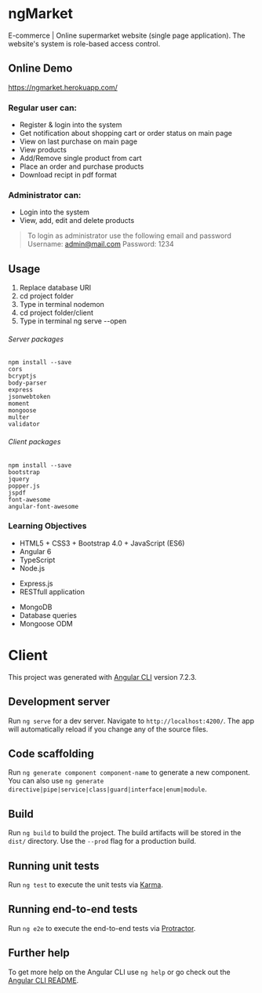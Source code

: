 # ngMarket
E-commerce | Online supermarket website (single page application). The website's system is role-based access control.

## Online Demo
https://ngmarket.herokuapp.com/

### Regular user can:
- Register & login into the system
- Get notification about shopping cart or order status on main page
- View on last purchase on main page 
- View products
- Add/Remove single product from cart
- Place an order and purchase products
- Download recipt in pdf format

### Administrator can:
- Login into the system
- View, add, edit and delete products

> To login as administrator use the following email and password
    Username: admin@mail.com
    Password: 1234

## Usage
1. Replace database URI
2. cd project folder
3. Type in terminal nodemon
4. cd project folder/client
5. Type in terminal ng serve --open

###### Server packages

```
npm install --save
cors
bcryptjs
body-parser
express
jsonwebtoken
moment
mongoose
multer
validator
```

###### Client packages

```
npm install --save
bootstrap
jquery
popper.js
jspdf
font-awesome
angular-font-awesome
```

### Learning Objectives
- HTML5 + CSS3 + Bootstrap 4.0 + JavaScript (ES6)
- Angular 6
- TypeScript
- Node.js
 * Express.js
 * RESTfull application
- MongoDB
 - Database queries
 - Mongoose ODM
 
 # Client

This project was generated with [Angular CLI](https://github.com/angular/angular-cli) version 7.2.3.

## Development server

Run `ng serve` for a dev server. Navigate to `http://localhost:4200/`. The app will automatically reload if you change any of the source files.

## Code scaffolding

Run `ng generate component component-name` to generate a new component. You can also use `ng generate directive|pipe|service|class|guard|interface|enum|module`.

## Build

Run `ng build` to build the project. The build artifacts will be stored in the `dist/` directory. Use the `--prod` flag for a production build.

## Running unit tests

Run `ng test` to execute the unit tests via [Karma](https://karma-runner.github.io).

## Running end-to-end tests

Run `ng e2e` to execute the end-to-end tests via [Protractor](http://www.protractortest.org/).

## Further help

To get more help on the Angular CLI use `ng help` or go check out the [Angular CLI README](https://github.com/angular/angular-cli/blob/master/README.md).